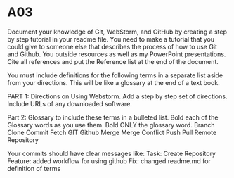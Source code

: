 # A03

Document your knowledge of Git, WebStorm, and GitHub by creating a step by step tutorial in your readme file. You need to make a tutorial that you could give to someone else that describes the process of how to use Git and Github. You outside resources as well as my PowerPoint presentations. Cite all references and put the Reference list at the end of the document.

You must include definitions for the following terms in a separate list aside from your directions.
This will be like a glossary at the end of a text book.

PART 1: Directions on Using Webstorm.
Add a step by step set of directions. Include URLs of any downloaded software. 

Part 2: Glossary to include these terms in a bulleted list.
Bold each of the Glossary words as you use them.  Bold ONLY the glossary word.
Branch
Clone
Commit
Fetch
GIT
Github
Merge
Merge Conflict
Push
Pull
Remote
Repository

Your commits should have clear messages like:
Task: Create Repository
Feature:  added workflow for using github
Fix:  changed readme.md for definition of terms
